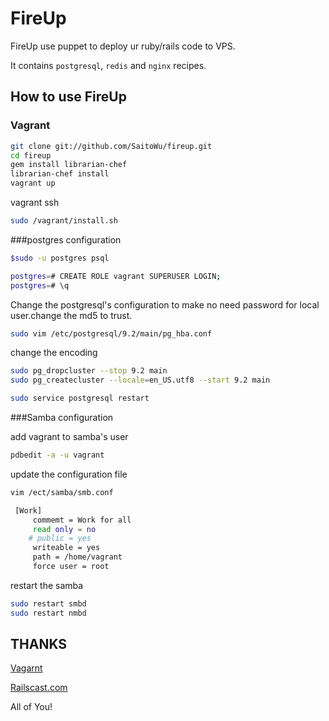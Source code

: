 # FireUp

FireUp use puppet to deploy ur ruby/rails code to VPS.

It contains `postgresql`, `redis` and `nginx` recipes.

## How to use FireUp

### Vagrant

```bash
git clone git://github.com/SaitoWu/fireup.git
cd fireup
gem install librarian-chef
librarian-chef install
vagrant up
```

vagrant ssh

```bash
sudo /vagrant/install.sh
```

###postgres configuration

```bash
$sudo -u postgres psql

postgres=# CREATE ROLE vagrant SUPERUSER LOGIN;
postgres=# \q

```
Change the postgresql's configuration to make no need password for local user.change the md5 to trust.

```bash
sudo vim /etc/postgresql/9.2/main/pg_hba.conf
```

change the encoding 

```bash
sudo pg_dropcluster --stop 9.2 main
sudo pg_createcluster --locale=en_US.utf8 --start 9.2 main
```

```bash
sudo service postgresql restart
```

###Samba configuration

add vagrant to samba's user
```bash
pdbedit -a -u vagrant
```
update the configuration file

```bash
vim /ect/samba/smb.conf
```

```bash
 [Work]
     commemt = Work for all
     read only = no
    # public = yes
     writeable = yes
     path = /home/vagrant
     force user = root
```

restart the samba

```bash
sudo restart smbd
sudo restart nmbd
```

## THANKS

[Vagarnt](http://vagrantup.com/)

[Railscast.com](http://railscasts.com/episodes/293-nginx-unicorn)

All of You!
